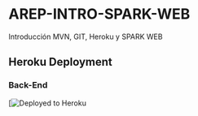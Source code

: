 # AREP-INTRO-SPARK-WEB
Introducción MVN, GIT, Heroku y SPARK WEB


## Heroku Deployment

### Back-End

[![Deployed to Heroku](https://calcapp-backend.herokuapp.com/api/v1/celsius/1)